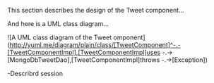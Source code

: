This section describes the design of the Tweet component...

And here is a UML class diagram...

![A UML class diagram of the Tweet omponent](http://yuml.me/diagram/plain/class/[TweetComponent]^-.-[TweetComponentImpl],[TweetComponentImpl]uses -.->[MongoDbTweetDao],[TweetComponentImpl]throws -.->[Exception])

-Describrd session
